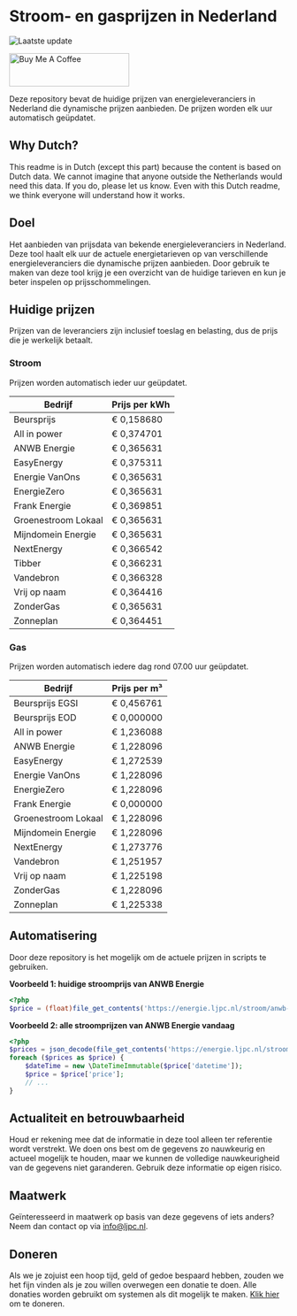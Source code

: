# Stroom- en gasprijzen in Nederland

![Laatste update](https://img.shields.io/badge/laatste%20update-2023--10--23%2018%3A00%20CET-brightgreen)

<a href="https://www.buymeacoffee.com/Lars-" target="_blank"><img src="https://cdn.buymeacoffee.com/buttons/v2/default-orange.png" alt="Buy Me A Coffee" height="60" style="height: 60px !important;width: 217px !important;" ></a>

Deze repository bevat de huidige prijzen van energieleveranciers in Nederland die dynamische prijzen aanbieden. De prijzen worden elk uur automatisch geüpdatet.

## Why Dutch?

This readme is in Dutch (except this part) because the content is based on Dutch data. We cannot imagine that anyone outside the Netherlands would need this data. If you do, please let us know. Even with this Dutch readme, we think
everyone will understand how it works.

## Doel

Het aanbieden van prijsdata van bekende energieleveranciers in Nederland. Deze tool haalt elk uur de actuele energietarieven op van verschillende energieleveranciers die dynamische prijzen aanbieden. Door gebruik te maken van deze tool
krijg je een overzicht van de huidige tarieven en kun je beter inspelen op prijsschommelingen.

## Huidige prijzen

Prijzen van de leveranciers zijn inclusief toeslag en belasting, dus de prijs die je werkelijk betaalt.

### Stroom

Prijzen worden automatisch ieder uur geüpdatet.

 Bedrijf | Prijs per kWh 
---------|---------------
Beursprijs | € 0,158680
All in power | € 0,374701
ANWB Energie | € 0,365631
EasyEnergy | € 0,375311
Energie VanOns | € 0,365631
EnergieZero | € 0,365631
Frank Energie | € 0,369851
Groenestroom Lokaal | € 0,365631
Mijndomein Energie | € 0,365631
NextEnergy | € 0,366542
Tibber | € 0,366231
Vandebron | € 0,366328
Vrij op naam | € 0,364416
ZonderGas | € 0,365631
Zonneplan | € 0,364451


### Gas

Prijzen worden automatisch iedere dag rond 07.00 uur geüpdatet.

 Bedrijf | Prijs per m³ 
---------|--------------
Beursprijs EGSI | € 0,456761
Beursprijs EOD | € 0,000000
All in power | € 1,236088
ANWB Energie | € 1,228096
EasyEnergy | € 1,272539
Energie VanOns | € 1,228096
EnergieZero | € 1,228096
Frank Energie | € 0,000000
Groenestroom Lokaal | € 1,228096
Mijndomein Energie | € 1,228096
NextEnergy | € 1,273776
Vandebron | € 1,251957
Vrij op naam | € 1,225198
ZonderGas | € 1,228096
Zonneplan | € 1,225338


## Automatisering

Door deze repository is het mogelijk om de actuele prijzen in scripts te gebruiken.

**Voorbeeld 1: huidige stroomprijs van ANWB Energie**

```php
<?php
$price = (float)file_get_contents('https://energie.ljpc.nl/stroom/anwb-energie-nu.txt');

```

**Voorbeeld 2: alle stroomprijzen van ANWB Energie vandaag**

```php
<?php
$prices = json_decode(file_get_contents('https://energie.ljpc.nl/stroom/all-in-power-vandaag.json'),true);
foreach ($prices as $price) {
    $dateTime = new \DateTimeImmutable($price['datetime']);
    $price = $price['price'];
    // ...
}
```

## Actualiteit en betrouwbaarheid

Houd er rekening mee dat de informatie in deze tool alleen ter referentie wordt verstrekt. We doen ons best om de gegevens zo nauwkeurig en actueel mogelijk te houden, maar we kunnen de volledige nauwkeurigheid van de gegevens niet
garanderen. Gebruik deze informatie op eigen risico.

## Maatwerk

Geïnteresseerd in maatwerk op basis van deze gegevens of iets anders? Neem dan contact op
via [info@ljpc.nl](mailto:info@ljpc.nl?subject=Energie%20prijzen).

## Doneren

Als we je zojuist een hoop tijd, geld of gedoe bespaard hebben, zouden we het fijn vinden als je zou willen overwegen een
donatie te doen. Alle donaties worden gebruikt om systemen als dit mogelijk te
maken. [Klik hier](https://www.buymeacoffee.com/Lars-) om te doneren.

